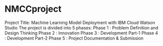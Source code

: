 # NMCCproject
Project Title: Machine Learning Model Deployment with IBM Cloud Watson Studio
The project is divided into 5 phases:
Phase 1 : Problem Definition and Design Thinking
Phase 2 : Innovation
Phase 3 : Development Part-1
Phase 4 : Development Part-2
Phase 5 : Project Documentation & Submission
